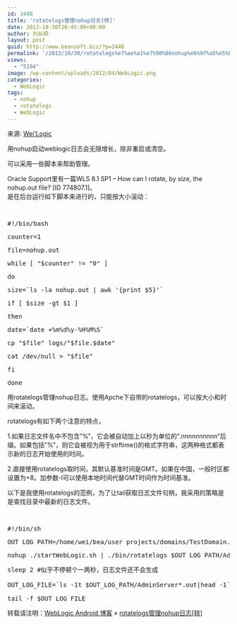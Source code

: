```yaml
---
id: 3448
title: 'rotatelogs管理nohup日志[转]'
date: 2013-10-30T20:45:00+00:00
author: 刘长炯
layout: post
guid: http://www.beansoft.biz/?p=3448
permalink: '/2013/10/30/rotatelogs%e7%ae%a1%e7%90%86nohup%e6%97%a5%e5%bf%97%e8%bd%ac/'
views:
  - "5194"
image: /wp-content/uploads/2012/04/WebLogic.png
categories:
  - WebLogic
tags:
  - nohup
  - rotatelogs
  - WebLogic
---
```

来源: [Wei&#8217;Logic](http://weixd.net/)

用nohup启动weblogic日志会无限增长，除非重启或清空。

可以采用一些脚本来帮助管理。

Oracle Support里有一篇WLS 8.1 SP1 – How can I rotate, by size, the nohup.out file? [ID 774807.1]。   
是在后台运行如下脚本来进行的，只能按大小滚动：

<pre>&#160;</pre>

<pre>#!/bin/bash</pre>

<pre>counter=1</pre>

<pre>file=nohup.out</pre>

<pre>while [ "$counter" != "0" ]</pre>

<pre>do</pre>

<pre>size=`ls -la nohup.out | awk '{print $5}'`</pre>

<pre>if [ $size -gt $1 ]</pre>

<pre>then</pre>

<pre>date=`date +%m%d%y-%H%M%S`</pre>

<pre>cp "$file" logs/"$file.$date"</pre>

<pre>cat /dev/null &gt; "$file"</pre>

<pre>fi</pre>

<pre>done</pre>

用rotatelogs管理nohup日志。使用Apche下自带的rotatelogs，可以按大小和时间来滚动。
    
  
rotatelogs有如下两个注意的特点，

1.如果日志文件名中不包含”%”，它会被自动加上以秒为单位的”.nnnnnnnnnn”后缀。如果包括”%”，则它会被视为用于strftime()的格式字符串，这两种格式都表示新的日志开始使用的时间。

2.直接使用rotatelogs取时间，其默认基准时间是GMT。如果在中国，一般时区都设置为+8。加参数-l可以使用本地时间代替GMT时间作为时间基准。

以下是我使用rotatelogs的范例，为了让tail获取日志文件句柄，我采用的策略是是查找目录中最新的日志文件。

<pre>&#160;</pre>

<pre>#!/bin/sh</pre>

<pre>OUT_LOG_PATH=/home/wei/bea/user_projects/domains/TestDomain.logs</pre>

<pre>nohup ./startWebLogic.sh | ./bin/rotatelogs $OUT_LOG_PATH/AdminServer-%Y-%m-%d-%H-%M.out 50M &</pre>

<pre>sleep 2 #似乎不停顿个一两秒，日志文件还不会生成</pre>

<pre>OUT_LOG_FILE=`ls -1t $OUT_LOG_PATH/AdminServer*.out|head -1` #查找目录中最新的AdminServer的.out日志文件</pre>

<pre>tail -f $OUT_LOG_FILE</pre>

转载请注明：[WebLogic Android 博客](http://www.beansoft.biz) &raquo; [rotatelogs管理nohup日志[转]](http://www.beansoft.biz/2013/10/30/rotatelogs%e7%ae%a1%e7%90%86nohup%e6%97%a5%e5%bf%97%e8%bd%ac/)